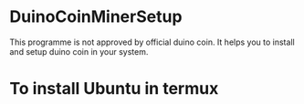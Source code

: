 # DuinoCoinMinerSetup
This programme is not approved by official duino coin. It helps you to install and setup duino coin in your system.

<H1>To install Ubuntu in termux</H1>
